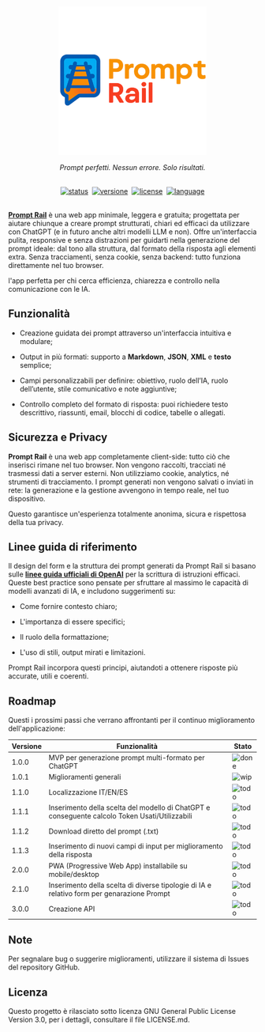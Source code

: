 <div align="center">
   <img src="./Assets/Logo.png" width="300" alt="Prompt Rail Logo - Generatore di prompt IA">
   <p><i>Prompt perfetti. Nessun errore. Solo risultati.</i></p>
</div>
&nbsp;
<div align="center">
   <a href="#"><img alt="status" src="https://img.shields.io/badge/status-active-brightgreen.svg"/></a>&nbsp;
   <a href="#"><img alt="versione" src="https://img.shields.io/badge/version-1.0.0-blue.svg"/></a>&nbsp;
   <a href="#"><img alt="license" src="https://img.shields.io/badge/license-GPLv3.0-blue.svg"/></a>&nbsp;
   <a href="#"><img alt="language" src="https://img.shields.io/badge/language-IT-blue.svg"/></a>
</div>
&nbsp;

[**Prompt Rail**](https://promptrail.app) è una web app minimale, leggera e gratuita; progettata per aiutare chiunque a creare prompt strutturati, chiari ed efficaci da utilizzare con ChatGPT (e in futuro anche altri modelli LLM e non). Offre un'interfaccia pulita, responsive e senza distrazioni per guidarti nella generazione del prompt ideale: dal tono alla struttura, dal formato della risposta agli elementi extra. Senza tracciamenti, senza cookie, senza backend: tutto funziona direttamente nel tuo browser.

l'app perfetta per chi cerca efficienza, chiarezza e controllo nella comunicazione con le IA.
  
## Funzionalità

 - Creazione guidata dei prompt attraverso un'interfaccia intuitiva e modulare;

 - Output in più formati: supporto a **Markdown**, **JSON**, **XML** e **testo** semplice;

 - Campi personalizzabili per definire: obiettivo, ruolo dell’IA, ruolo dell’utente, stile comunicativo e note aggiuntive;

 - Controllo completo del formato di risposta: puoi richiedere testo descrittivo, riassunti, email, blocchi di codice, tabelle o allegati.

## Sicurezza e Privacy

**Prompt Rail** è una web app completamente client-side: tutto ciò che inserisci rimane nel tuo browser.
Non vengono raccolti, tracciati né trasmessi dati a server esterni. Non utilizziamo cookie, analytics, né strumenti di tracciamento.
I prompt generati non vengono salvati o inviati in rete: la generazione e la gestione avvengono in tempo reale, nel tuo dispositivo.

Questo garantisce un'esperienza totalmente anonima, sicura e rispettosa della tua privacy.

## Linee guida di riferimento

Il design del form e la struttura dei prompt generati da Prompt Rail si basano sulle [**linee guida ufficiali di OpenAI**](https://cookbook.openai.com/examples/gpt4-1_prompting_guide) per la scrittura di istruzioni efficaci. Queste best practice sono pensate per sfruttare al massimo le capacità di modelli avanzati di IA, e includono suggerimenti su:

 - Come fornire contesto chiaro;

 - L'importanza di essere specifici;

 - Il ruolo della formattazione;

 - L'uso di stili, output mirati e limitazioni.

Prompt Rail incorpora questi principi, aiutandoti a ottenere risposte più accurate, utili e coerenti.

## Roadmap

Questi i prossimi passi che verrano affrontanti per il continuo miglioramento dell'applicazione:

| Versione | Funzionalità                                                                                   | Stato                                                        |
|----------|------------------------------------------------------------------------------------------------|--------------------------------------------------------------|
| 1.0.0    | MVP per generazione prompt multi-formato per ChatGPT                                           | ![done](https://img.shields.io/badge/Completato-brightgreen) |
| 1.0.1    | Miglioramenti generali                                                                         | ![wip](https://img.shields.io/badge/Sviluppo-yellow)         |
| 1.1.0    | Localizzazione IT/EN/ES                                                                        | ![todo](https://img.shields.io/badge/Progettazione-orange) |
| 1.1.1    | Inserimento della scelta del modello di ChatGPT e conseguente calcolo Token Usati/Utilizzabili | ![todo](https://img.shields.io/badge/Progettazione-orange)   |
| 1.1.2    | Download diretto del prompt (.txt)                                                             | ![todo](https://img.shields.io/badge/Progettazione-orange)   |
| 1.1.3    | Inserimento di nuovi campi di input per miglioramento della risposta                           | ![todo](https://img.shields.io/badge/Progettazione-orange)   |
| 2.0.0    | PWA (Progressive Web App) installabile su mobile/desktop                                       | ![todo](https://img.shields.io/badge/Progettazione-orange)   |
| 2.1.0    | Inserimento della scelta di diverse tipologie di IA e relativo form per genarazione Prompt     | ![todo](https://img.shields.io/badge/Progettazione-orange)   |
| 3.0.0    | Creazione API                                                                                  | ![todo](https://img.shields.io/badge/Progettazione-orange)   |

## Note

Per segnalare bug o suggerire miglioramenti, utilizzare il sistema di Issues del repository GitHub.

## Licenza

Questo progetto è rilasciato sotto licenza GNU General Public License Version 3.0, per i dettagli, consultare il file LICENSE.md.
